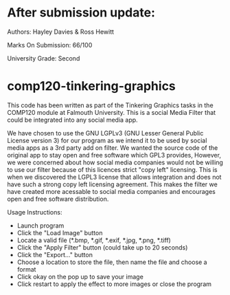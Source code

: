 # After submission update:
Authors: Hayley Davies & Ross Hewitt

Marks On Submission: 66/100

University Grade: Second

# comp120-tinkering-graphics

This code has been written as part of the Tinkering Graphics tasks in the COMP120 module at Falmouth University. 
This is a social Media Filter that could be integrated into any social media app.


 We have chosen to use the GNU LGPLv3 (GNU Lesser General Public License version 3) for our program as we intend it
 to be used by social media apps as a 3rd party add on filter. We wanted the source code of the original app to stay open
 and free software which GPL3 provides, However, we were concerned about how social media companies would not be willing to 
 use our filter because of this licences strict "copy left" licensing. This is when we discovered the LGPL3 license that allows
 integration and does not have such a strong copy left licensing agreement. This makes the filter we have created more acessable
 to social media companies and encourages open and free software distribution. 

Usage Instructions:
- Launch program
- Click the "Load Image" button
- Locate a valid file (*.bmp, *.gif, *.exif, *.jpg, *.png, *.tiff)
- Click the "Apply Filter" button (could take up to 20 seconds)
- Click the "Export..." button
- Choose a location to store the file, then name the file and choose a format
- Click okay on the pop up to save your image
- Click restart to apply the effect to more images or close the program
